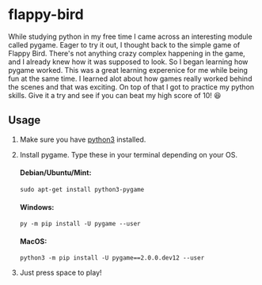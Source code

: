 # flappy-bird

While studying python in my free time I came across an interesting module called pygame.  Eager to try it out, I thought back to the simple game of Flappy Bird.  There's not anything crazy complex happening in the game, and I already knew how it was supposed to look.  So I began learning how pygame worked.  This was a great learning experenice for me while being fun at the same time.  I learned alot about how games really worked behind the scenes and that was exciting.  On top of that I got to practice my python skills.  Give it a try and see if you can beat my high score of 10! :satisfied:

## Usage
1. Make sure you have [python3](https://www.python.org/downloads/) installed.

2. Install pygame.
    Type these in your terminal depending on your OS.
    #### Debian/Ubuntu/Mint:
    `sudo apt-get install python3-pygame`
    #### Windows:
    `py -m pip install -U pygame --user`
    #### MacOS:
    `python3 -m pip install -U pygame==2.0.0.dev12 --user`
    
3. Just press space to play!
